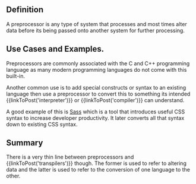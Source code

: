 ## Definition
A preprocessor is any type of system that processes and most times alter data before its being passed onto another system for further processing. 

## Use Cases and Examples.
Preprocessors are commonly associated with the C and C++ programming language as many modern programming languages do not come with this built-in. 

Another common use is to add special constructs or syntax to an existing language then use a preprocessor to convert this to something its intended {{linkToPost('interpreter')}} or {{linkToPost('compiler')}} can understand.

 A good example of this is [Sass](https://sass-lang.com) which is a tool that introduces useful CSS syntax to increase developer productivity. It later converts all that syntax down to existing CSS syntax. 

## Summary
There is a very thin line between preprocessors and {{linkToPost('transpilers')}} though. The former is used to refer to altering data and the latter is used to refer to the conversion of one language to the other.
